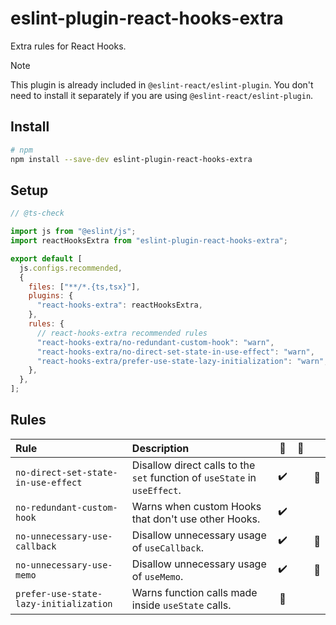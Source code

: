 # eslint-plugin-react-hooks-extra

Extra rules for React Hooks.

> [!NOTE]
> This plugin is already included in `@eslint-react/eslint-plugin`. You don't need to install it separately if you are using `@eslint-react/eslint-plugin`.

## Install

```sh
# npm
npm install --save-dev eslint-plugin-react-hooks-extra
```

## Setup

```js
// @ts-check

import js from "@eslint/js";
import reactHooksExtra from "eslint-plugin-react-hooks-extra";

export default [
  js.configs.recommended,
  {
    files: ["**/*.{ts,tsx}"],
    plugins: {
      "react-hooks-extra": reactHooksExtra,
    },
    rules: {
      // react-hooks-extra recommended rules
      "react-hooks-extra/no-redundant-custom-hook": "warn",
      "react-hooks-extra/no-direct-set-state-in-use-effect": "warn",
      "react-hooks-extra/prefer-use-state-lazy-initialization": "warn",
    },
  },
];
```

## Rules

| Rule                                   | Description                                                               | 💼  | 💭  |     |
| :------------------------------------- | :------------------------------------------------------------------------ | :-: | :-: | :-: |
| `no-direct-set-state-in-use-effect`    | Disallow direct calls to the `set` function of `useState` in `useEffect`. |  ✔️  |     | 📐  |
| `no-redundant-custom-hook`             | Warns when custom Hooks that don't use other Hooks.                       |  ✔️  |     |     |
| `no-unnecessary-use-callback`          | Disallow unnecessary usage of `useCallback`.                              |  ✔️  |     | 📐  |
| `no-unnecessary-use-memo`              | Disallow unnecessary usage of `useMemo`.                                  |  ✔️  |     | 📐  |
| `prefer-use-state-lazy-initialization` | Warns function calls made inside `useState` calls.                        | 🚀  |     |     |
